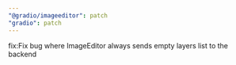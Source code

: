 ```yaml
---
"@gradio/imageeditor": patch
"gradio": patch
---
```


fix:Fix bug where ImageEditor always sends empty layers list to the backend
